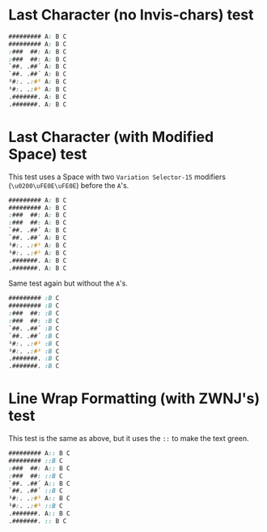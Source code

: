 # Last Character (no Invis-chars) test

```css
######### A: B C
######### A: B C
:###  ##: A: B C
:###  ##: A: B C
`##. .##´ A: B C
`##. .##´ A: B C
³#:. .:#³ A: B C
³#:. .:#³ A: B C
.#######. A: B C
.#######. A: B C
 ```
 
# Last Character (with Modified Space) test

This test uses a Space with two `Variation Selector-15` modifiers (`\u0200\uFE0E\uFE0E`) before the `A`'s.

```css
######### ︎︎A: B C
######### ︎︎A: B C
:###  ##: ︎︎A: B C
:###  ##: ︎︎A: B C
`##. .##´ ︎︎A: B C
`##. .##´ ︎︎A: B C
³#:. .:#³ ︎︎A: B C
³#:. .:#³ ︎︎A: B C
.#######. ︎︎A: B C
.#######. ︎︎A: B C
 ```
 
 Same test again but without the `A`'s.
 
```css
######### ︎︎:B C
######### ︎︎:B C
:###  ##: ︎︎:B C
:###  ##: ︎︎:B C
`##. .##´ ︎︎:B C
`##. .##´ ︎︎:B C
³#:. .:#³ ︎︎:B C
³#:. .:#³ ︎︎:B C
.#######. ︎︎:B C
.#######. ︎︎:B C
 ```
 
 # Line Wrap Formatting (with ZWNJ's) test
 
 This test is the same as above, but it uses the `::` to make the text green.
 
 ```css
######### ︎︎A:: B C
######### ︎︎::B C
:###  ##: ︎︎A:: B C
:###  ##: ︎︎::B C
`##. .##´ ︎︎A:: B C
`##. .##´ ︎︎::B C
³#:. .:#³ ︎︎A:: B C
³#:. .:#³ ︎︎::B C
.#######. ︎︎A:: B C
.#######. ︎︎:: B C
 ```
